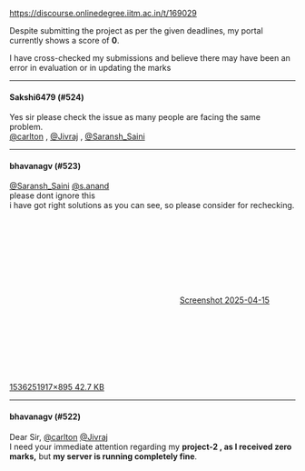 https://discourse.onlinedegree.iitm.ac.in/t/169029

Despite submitting the project as per the given deadlines, my portal currently shows a score of <strong>0</strong>.</p>
<p>I have cross-checked my submissions and believe there may have been an error in evaluation or in updating the marks</p><hr>

<h4>Sakshi6479 (#524)</h4>
<p>Yes sir please check the issue as many people are facing the same problem.<br/>
<a class="mention" href="/u/carlton">@carlton</a> , <a class="mention" href="/u/jivraj">@Jivraj</a> , <a class="mention" href="/u/saransh_saini">@Saransh_Saini</a></p><hr>

<h4>bhavanagv (#523)</h4>
<p><a class="mention" href="/u/saransh_saini">@Saransh_Saini</a> <a class="mention" href="/u/s.anand">@s.anand</a><br/>
please dont ignore this<br/>
i have got right solutions as you can see, so please consider for rechecking.<br/>
<div class="lightbox-wrapper"><a class="lightbox" data-download-href="/uploads/short-url/bPiciPc9a8A02ZNqDyJr3iQwKN1.png?dl=1" href="https://europe1.discourse-cdn.com/flex013/uploads/iitm/original/3X/5/2/52e442b039de185db8bb7f839dceca86a0cb3ed7.png" rel="noopener nofollow ugc" title="Screenshot 2025-04-15 153625"><div class="meta"><svg aria-hidden="true" class="fa d-icon d-icon-far-image svg-icon"><use href="#far-image"></use></svg><span class="filename">Screenshot 2025-04-15 153625</span><span class="informations">1917×895 42.7 KB</span><svg aria-hidden="true" class="fa d-icon d-icon-discourse-expand svg-icon"><use href="#discourse-expand"></use></svg></div></a></div></p><hr>

<h4>bhavanagv (#522)</h4>
<p>Dear Sir, <a class="mention" href="/u/carlton">@carlton</a> <a class="mention" href="/u/jivraj">@Jivraj</a><br/>
I need your immediate attention regarding my <strong>project-2 , as I received zero marks,</strong> but <strong>my server is running completely fine</strong>.